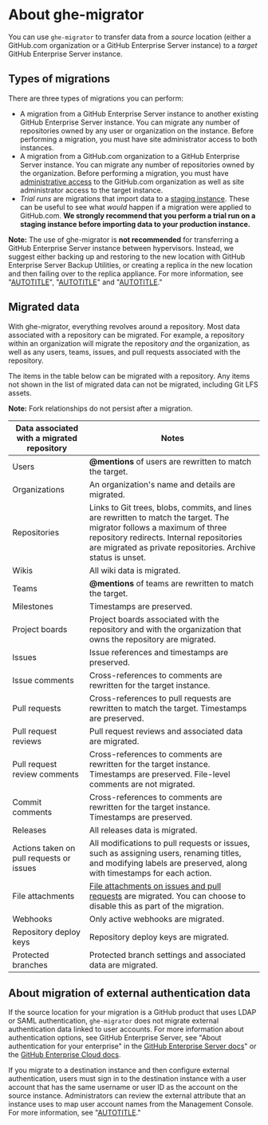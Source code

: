 # About ghe-migrator

You can use `ghe-migrator` to transfer data from a *source* location (either a GitHub.com organization or a GitHub Enterprise Server instance) to a *target* GitHub Enterprise Server instance.

## Types of migrations

There are three types of migrations you can perform:

- A migration from a GitHub Enterprise Server instance to another existing GitHub Enterprise Server instance. You can migrate any number of repositories owned by any user or organization on the instance. Before performing a migration, you must have site administrator access to both instances.
- A migration from a GitHub.com organization to a GitHub Enterprise Server instance. You can migrate any number of repositories owned by the organization. Before performing a migration, you must have [administrative access](/organizations/managing-peoples-access-to-your-organization-with-roles/roles-in-an-organization) to the GitHub.com organization as well as site administrator access to the target instance.
- _Trial runs_ are migrations that import data to a [staging instance](/enterprise-server@latest/admin/installation/setting-up-a-github-enterprise-server-instance/setting-up-a-staging-instance). These can be useful to see what _would_ happen if a migration were applied to GitHub.com. **We strongly recommend that you perform a trial run on a staging instance before importing data to your production instance.**

<div class="ghd-spotlight ghd-spotlight-note border rounded-1 my-3 p-3 f5 color-border-accent-emphasis color-bg-accent">

**Note:** The use of ghe-migrator is **not recommended** for transferring a GitHub Enterprise Server instance between hypervisors. Instead, we suggest either backing up and restoring to the new location with GitHub Enterprise Server Backup Utilities, or creating a replica in the new location and then failing over to the replica appliance. For more information, see "[AUTOTITLE](/enterprise-server@latest/admin/configuration/configuring-your-enterprise/configuring-backups-on-your-appliance)", "[AUTOTITLE](/enterprise-server@latest/admin/enterprise-management/configuring-high-availability/creating-a-high-availability-replica)" and "[AUTOTITLE](/enterprise-server@latest/admin/enterprise-management/configuring-high-availability/initiating-a-failover-to-your-replica-appliance)."

</div>

## Migrated data

With ghe-migrator, everything revolves around a repository. Most data associated with a repository can be migrated. For example, a repository within an organization will migrate the repository _and_ the organization, as well as any users, teams, issues, and pull requests associated with the repository.

The items in the table below can be migrated with a repository. Any items not shown in the list of migrated data can not be migrated, including Git LFS assets.

<div class="ghd-spotlight ghd-spotlight-tip border rounded-1 my-3 p-3 f5 color-border-accent-emphasis color-bg-accent">

**Note:** Fork relationships do not persist after a migration.

</div>

|  Data associated with a migrated repository | Notes  |
|---------------------------------------------|--------|
| Users | **@mentions** of users are rewritten to match the target.
| Organizations | An organization's name and details are migrated.
| Repositories | Links to Git trees, blobs, commits, and lines are rewritten to match the target. The migrator follows a maximum of three repository redirects. Internal repositories are migrated as private repositories. Archive status is unset.
| Wikis | All wiki data is migrated.
| Teams | **@mentions** of teams are rewritten to match the target.
| Milestones | Timestamps are preserved.
| Project boards | Project boards associated with the repository and with the organization that owns the repository are migrated.
| Issues | Issue references and timestamps are preserved.
| Issue comments | Cross-references to comments are rewritten for the target instance.
| Pull requests | Cross-references to pull requests are rewritten to match the target. Timestamps are preserved.
| Pull request reviews | Pull request reviews and associated data are migrated.
| Pull request review comments | Cross-references to comments are rewritten for the target instance. Timestamps are preserved. File-level comments are not migrated.
| Commit comments | Cross-references to comments are rewritten for the target instance. Timestamps are preserved.
| Releases | All releases data is migrated.
| Actions taken on pull requests or issues | All modifications to pull requests or issues, such as assigning users, renaming titles, and modifying labels are preserved, along with timestamps for each action.
|  File attachments | [File attachments on issues and pull requests](/get-started/writing-on-github/working-with-advanced-formatting/attaching-files) are migrated. You can choose to disable this as part of the migration.
| Webhooks | Only active webhooks are migrated.
| Repository deploy keys | Repository deploy keys are migrated.
| Protected branches | Protected branch settings and associated data are migrated.

## About migration of external authentication data

If the source location for your migration is a GitHub product that uses LDAP or SAML authentication, `ghe-migrator` does not migrate external authentication data linked to user accounts. For more information about authentication options, see GitHub Enterprise Server, see "About authentication for your enterprise" in the [GitHub Enterprise Server docs](/enterprise-server@latest/admin/identity-and-access-management/managing-iam-for-your-enterprise/about-authentication-for-your-enterprise)" or the [GitHub Enterprise Cloud docs](/enterprise-cloud@latest/admin/identity-and-access-management/managing-iam-for-your-enterprise/about-authentication-for-your-enterprise).

If you migrate to a destination instance and then configure external authentication, users must sign in to the destination instance with a user account that has the same username or user ID as the account on the source instance. Administrators can review the external attribute that an instance uses to map user account names from the Management Console. For more information, see "[AUTOTITLE](/enterprise-server@latest/admin/administering-your-instance/administering-your-instance-from-the-web-ui/accessing-the-management-console)."
